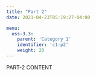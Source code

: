 ```yaml
---
title: "Part 2"
date: 2021-04-23T05:19:27-04:00

menu:
  oss-3.3:
    parent: 'Category 1'
    identifier: 'c1-p2'
    weight: 20
---
```


PART-2 CONTENT

